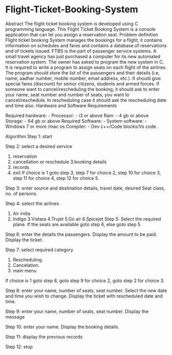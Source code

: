 # Flight-Ticket-Booking-System
Abstract
The flight ticket booking system is developed using C
programming language. This Flight Ticket Booking
System is a console application that can let you assign a
reservation seat.
Problem definition
Flight ticket booking System manages the bookings for a
flight, it contains information on schedules and fares
and contains a database of reservations and of tickets
issued. FTBS is the part of passenger service systems.
A small travel agency has just purchased a computer for
its new automated reservation system. The owner has
asked to program the new system in C. It is required to
write a program to assign seats on each flight of the
airlines.
The program should store the list of the passengers and
their details (i.e, name, aadhar number, mobile number,
email address, etc.). It should give special fares (discount) for senior citizens, students and armed forces.
If someone want to cancel/rescheduling the booking, it
should ask to enter your name, seat number and number
of seats, you want to cancel/reschedule. In rescheduling
case it should ask the rescheduling date and time also. 
Hardware and Software Requirements


Required hardware: -
Processor: - i3 or above
Ram: - 4 gb or above
Storage: - 64 gb or above
Required Software: -
System software: - Windows 7 or more /mac os
Compiler: - Dev c++/Code blocks/Vs code .






Algorithm
Step 1: start

Step 2: select a desired service

1. reservation
2. cancellation or reschedule
3.booking details
4. records
5. exit
If choice is 1 goto step 3, step 7 for choice 2, step 10 for choice 3, step 11 for choice 4, step 12 for choice 5.

Step 3: enter source and destination details, travel date, desired Seat class, no. of persons.

Step 4: select the airlines
1. Air india
2. Indigo
3.Vistara
4.Trujet
5.Go air
6.Spicejet
Step 5: Select the required plane. If the seats are available
 goto step 6, else goto step 5
 
Step 6: enter the details the passengers.
 Display the amount to be paid.
 Display the ticket.
 
Step 7: select required category
 1. Rescheduling.
 2. Cancelation.
 3. main menu
  
 If choice is 1 goto step 8, goto step 9 for choice 2,
 goto step 2 for choice 3.
 
Step 8: enter your name, number of seats, seat number. Select the new date and time you wish to change. Display the ticket with rescheduled date and time.
 
Step 9: enter your name, number of seats, seat number. Display the message
 
Step 10: enter your name.
 Display the booking details.
 
Step 11: display the previous records

Step 12: stop
